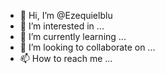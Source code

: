 - 👋 Hi, I’m @Ezequielblu
- 👀 I’m interested in ...
- 🌱 I’m currently learning ...
- 💞️ I’m looking to collaborate on ...
- 📫 How to reach me ...

<!---
Ezequielblu/Ezequielblu is a ✨ special ✨ repository because its `README.md` (this file) appears on your GitHub profile.
You can click the Preview link to take a look at your changes.
--->
